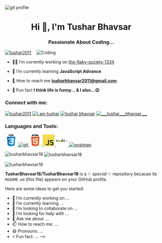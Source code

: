 ![git profile](https://user-images.githubusercontent.com/111912919/208515078-32a9681a-67d7-498d-a86c-be11639f90da.jpg)

<h1 align="center">Hi 👋, I'm Tushar Bhavsar</h1>
<h3 align="center">Passionate About Coding...</h3>

<img align="right" alt="Coding" width="400" src="https://camo.githubusercontent.com/c1dcb74cc1c1835b1d716f5051499a2814c683c806b15f04b0eba492863703e9/68747470733a2f2f63646e2e6472696262626c652e636f6d2f75736572732f3733303730332f73637265656e73686f74732f363538313234332f6176656e746f2e676966"/>

<p align="left"> <a href="https://twitter.com/Tuahar2011?t=ycu42-B8iDMy8WIZBu5_eA&s=09" target="blank"><img src="https://img.shields.io/twitter/follow/tushar2011?logo=twitter&style=for-the-badge" alt="tushar2011" /></a> </p>

- 👨‍💻 I’m currently working on [the-flaky-society-1334](https://github.com/TusharBhavsar18/flaky-society-1334)

- 🌱 I’m currently learning **JavaScript Advance**

- 💬 How to reach me **tusharbhavsar2011@gmail.com**

- 🌟 Fun fact **I think life is funny... & I also...😉**

<h3 align="left">Connect with me:</h3>
<p align="left">
<a href="https://twitter.com/Tuahar2011?t=ycu42-B8iDMy8WIZBu5_eA&s=09" target="blank"><img align="center" src="https://raw.githubusercontent.com/rahuldkjain/github-profile-readme-generator/master/src/images/icons/Social/twitter.svg" alt="tushar2011" height="30" width="40" /></a>
<a href="https://www.linkedin.com/in/i-am-tushar-20bab9252/" target="blank"><img align="center" src="https://raw.githubusercontent.com/rahuldkjain/github-profile-readme-generator/master/src/images/icons/Social/linked-in-alt.svg" alt="i am tushar" height="30" width="40" /></a>
<a href="https://www.facebook.com/tusharbhavsar2011" target="blank"><img align="center" src="https://raw.githubusercontent.com/rahuldkjain/github-profile-readme-generator/master/src/images/icons/Social/facebook.svg" alt="tushar bhavsar" height="30" width="40" /></a>
<a href="https://www.instagram.com/___tushar___bhavsar___/" target="blank"><img align="center" src="https://raw.githubusercontent.com/rahuldkjain/github-profile-readme-generator/master/src/images/icons/Social/instagram.svg" alt="___tushar___bhavsar___" height="30" width="40" /></a>
</p>

<h3 align="left">Languages and Tools:</h3>
<p align="left"> <a href="https://www.w3schools.com/css/" target="_blank" rel="noreferrer"> <img src="https://raw.githubusercontent.com/devicons/devicon/master/icons/css3/css3-original-wordmark.svg" alt="css3" width="40" height="40"/> </a> <a href="https://git-scm.com/" target="_blank" rel="noreferrer"> <img src="https://www.vectorlogo.zone/logos/git-scm/git-scm-icon.svg" alt="git" width="40" height="40"/> </a> <a href="https://www.w3.org/html/" target="_blank" rel="noreferrer"> <img src="https://raw.githubusercontent.com/devicons/devicon/master/icons/html5/html5-original-wordmark.svg" alt="html5" width="40" height="40"/> </a> <a href="https://developer.mozilla.org/en-US/docs/Web/JavaScript" target="_blank" rel="noreferrer"> <img src="https://raw.githubusercontent.com/devicons/devicon/master/icons/javascript/javascript-original.svg" alt="javascript" width="40" height="40"/> </a> <a href="https://nodejs.org" target="_blank" rel="noreferrer"> <img src="https://raw.githubusercontent.com/devicons/devicon/master/icons/nodejs/nodejs-original-wordmark.svg" alt="nodejs" width="40" height="40"/> </a> <a href="https://postman.com" target="_blank" rel="noreferrer"> <img src="https://www.vectorlogo.zone/logos/getpostman/getpostman-icon.svg" alt="postman" width="40" height="40"/> </a> </p>

<p><img align="left" src="https://github-readme-stats.vercel.app/api/top-langs?username=tusharbhavsar18&show_icons=true&locale=en&layout=compact" alt="tusharbhavsar18" /></p>

<p>&nbsp;<img align="center" src="https://github-readme-stats.vercel.app/api?username=tusharbhavsar18&show_icons=true&locale=en" alt="tusharbhavsar18" /></p>

<p><img align="center" src="https://github-readme-streak-stats.herokuapp.com/?user=tusharbhavsar18&" alt="tusharbhavsar18" /></p>

**TusharBhavsar18/TusharBhavsar18** is a ✨ _special_ ✨ repository because its `README.md` (this file) appears on your GitHub profile.

Here are some ideas to get you started:

- 🔭 I’m currently working on ...
- 🌱 I’m currently learning ...
- 👯 I’m looking to collaborate on ...
- 🤔 I’m looking for help with ...
- 💬 Ask me about ...
- 📫 How to reach me: ...
- 😄 Pronouns: ...
- ⚡ Fun fact: ...
-->
